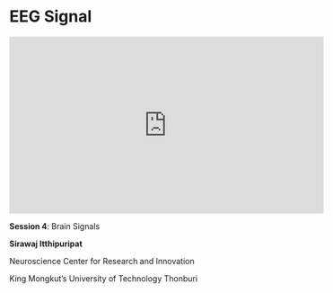 # EEG Signal

<iframe width="560" height="315" src="https://www.youtube.com/embed/HNWuIYPPQZo" title="YouTube video player" frameborder="0" allow="accelerometer; autoplay; clipboard-write; encrypted-media; gyroscope; picture-in-picture; web-share" allowfullscreen></iframe>

**Session 4**: Brain Signals

**Sirawaj Itthipuripat**

Neuroscience Center for Research and Innovation

King Mongkut’s University of Technology Thonburi

